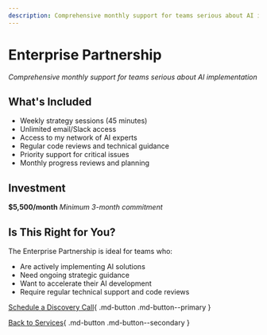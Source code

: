 ```yaml
---
description: Comprehensive monthly support for teams serious about AI implementation
---
```


# Enterprise Partnership

*Comprehensive monthly support for teams serious about AI implementation*

## What's Included

- Weekly strategy sessions (45 minutes)
- Unlimited email/Slack access
- Access to my network of AI experts
- Regular code reviews and technical guidance
- Priority support for critical issues
- Monthly progress reviews and planning

## Investment

**$5,500/month**
*Minimum 3-month commitment*

## Is This Right for You?

The Enterprise Partnership is ideal for teams who:

- Are actively implementing AI solutions
- Need ongoing strategic guidance
- Want to accelerate their AI development
- Require regular technical support and code reviews

[Schedule a Discovery Call](https://zpk6iwc7ty5.typeform.com/to/jKqWBkbp){ .md-button .md-button--primary }

[Back to Services](services.md){ .md-button .md-button--secondary }
